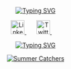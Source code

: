 <!-- <h1 align="center">Hey there <img src="https://raw.githubusercontent.com/ABSphreak/ABSphreak/master/gifs/Hi.gif" width="30px">, I'm Vasyl Romanets 👨‍💻</h1> -->

<!-- Introduction section -->
<p align="center">
  <a href="https://git.io/typing-svg"><img src="https://readme-typing-svg.herokuapp.com?font=Fira+Code&size=35&pause=1000&color=F75D7E&background=FF7DDC00&center=true&vCenter=true&random=false&width=900&height=70&lines=Hey+there+👋;This+is+Vasyl+Romanets+👨‍💻;Game+dev+from+Ukraine+🇺🇦;10%2B+years+of+coding+experience+🛠️;Loves+open+source+and+cats+🐈‍⬛;Music+enthusiast+🎧" alt="Typing SVG" />
  </a>
</p>

<!-- Soical icons section -->
<p align="center">
  <a href="https://www.linkedin.com/in/vasylromanets">
    <img src="https://github.com/VasylRomanets/VasylRomanets/assets/23483473/08a33500-eb54-49d6-9b45-920f0be39afd" alt="LinkedIn" title="LinkedIn" width="32"/>
  </a>
  &#8287;&#8287;&#8287;&#8287;&#8287;
  <a href="https://x.com/VasylRomanets">
    <img src="https://github.com/VasylRomanets/VasylRomanets/assets/23483473/44fc3af1-1f5d-433d-8d3a-9a830f618dfb" alt="Twitter" title="Twitter" width="32"/>
  </a>
  &#8287;&#8287;&#8287;&#8287;&#8287;
</p>

<!-- Spotify section -->
<p align="center">
  <a href="https://spotify-github-profile.vercel.app/api/view?uid=o1dseaman&redirect=true">
    <img src="https://spotify-github-profile.vercel.app/api/view?uid=o1dseaman&cover_image=true&theme=novatorem&show_offline=false&background_color=ffffff&interchange=false&bar_color=f75d7e&bar_color_cover=false" alt="Typing SVG" />
  </a>
</p>

<!-- Summer Catchers GIF -->
<p align="center">
  <a href="https://summercatchers.com" target="_blank" rel="noopener noreferrer">
    <img src="https://github.com/VasylRomanets/VasylRomanets/assets/23483473/8794c9d5-13ef-484a-919b-46a4150699e5" alt="Summer Catchers" />
  </a>
</p>

